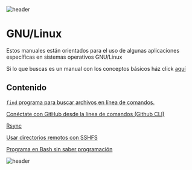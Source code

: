
![header](/Tutoriales-IFC/assets/header.png)

# GNU/Linux

Estos manuales están orientados para el uso de algunas aplicaciones específicas en sistemas operativos GNU/Linux

Si lo que buscas es un manual con los conceptos básicos ház click [aquí](https://ubmi-ifc.github.io/Tutoriales-IFC/manuales/usuarios_ubmi/cli_cheatsheet)

## Contenido

[ `find` programa para buscar archivos en línea de comandos.](https://ubmi-ifc.github.io/Tutoriales-IFC/manuales/linux/find)

[ Conéctate con GitHub desde la línea de comandos (Github CLI)](https://ubmi-ifc.github.io/Tutoriales-IFC/manuales/linux/gh)

[ Rsync](https://ubmi-ifc.github.io/Tutoriales-IFC/manuales/linux/rsync)

[ Usar directorios remotos con SSHFS](https://ubmi-ifc.github.io/Tutoriales-IFC/manuales/linux/sshfs)

[ Programa en Bash sin saber programación](https://ubmi-ifc.github.io/Tutoriales-IFC/manuales/linux/bash/bash)

![header](/Tutoriales-IFC/assets/header.png)

